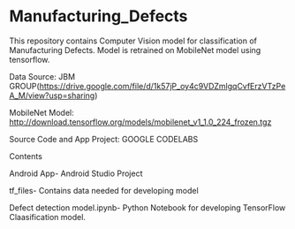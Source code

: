 # Manufacturing_Defects
This repository contains Computer Vision model for classification of Manufacturing Defects. Model is retrained on MobileNet model using tensorflow.

Data Source: JBM GROUP(https://drive.google.com/file/d/1k57jP_oy4c9VDZmlgqCvfErzVTzPeA_M/view?usp=sharing)

MobileNet Model: http://download.tensorflow.org/models/mobilenet_v1_1.0_224_frozen.tgz

Source Code and App Project: GOOGLE CODELABS



Contents


Android App- Android Studio Project


tf_files- Contains data needed for developing model


Defect detection model.ipynb- Python Notebook for developing TensorFlow Claasification model.
